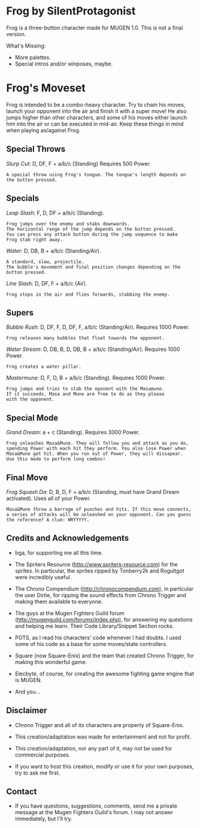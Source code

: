 
Frog by SilentProtagonist 
================================

Frog is a three-button character made for MUGEN 1.0.
This is not a final version.

What's Missing:

- More palettes.
- Special intros and/or winposes, maybe.


Frog's Moveset
==============

Frog is intended to be a combo-heavy character. Try to chain his moves, 
launch your opponent into the air and finish it with a super move!
He also jumps higher than other characters, and some of his moves 
either launch him into the air or can be executed in mid-air. 
Keep these things in mind when playing as/against Frog.


Special Throws
--------------

*Slurp Cut*: D, DF, F + a/b/c (Standing) Requires 500 Power.

	A special throw using Frog's tongue. The tongue's length depends on 
	the button pressed.


Specials
--------

*Leap Slash*: F, D, DF + a/b/c (Standing).

	Frog jumps over the enemy and stabs downwards.
	The horizontal range of the jump depends on the button pressed.
	You can press any attack button during the jump sequence to make
	Frog stab right away.

*Water*: D, DB, B + a/b/c (Standing/Air).

	A standard, slow, projectile.
	The bubble's movement and final position changes depending on the
	button pressed.

*Line Slash*: D, DF, F + a/b/c (Air).

	Frog stops in the air and flies forwards, stabbing the enemy.


Supers
------

*Bubble Rush*: D, DF, F, D, DF, F, a/b/c (Standing/Air). Requires 1000 Power.

	Frog releases many bubbles that float towards the opponent.

*Water Stream*: D, DB, B, D, DB, B + a/b/c (Standing/Air). Requires 1000 Power.

	Frog creates a water pillar.

*Mastermune*: D, F, D, B + a/b/c (Standing). Requires 1000 Power.

	Frog jumps and tries to stab the oponent with the Masamune.
	If it succeeds, Masa and Mune are free to do as they please
	with the opponent.

Special Mode
------------

*Grand Dream*: a + c (Standing). Requires 3000 Power.

	Frog unleashes Masa&Mune. They will follow you and attack as you do, 
	spending Power with each hit they perform. You also lose Power when 
	Masa&Mune get hit. When you run out of Power, they will dissapear.
	Use this mode to perform long combos!

Final Move
----------

*Frog Squash Da*: D, B, D, F + a/b/c (Standing, must have Grand Dream activated). Uses all of your Power.

	Masa&Mune throw a barrage of punches and hits. If this move connects, 
	a series of attacks will be unleashed on your opponent. Can you guess
	the reference? A clue: WRYYYYY.


Credits and Acknowledgements
----------------------------

- bga, for supporting me all this time.

- The Spriters Resource (http://www.spriters-resource.com) for the sprites. In particular,
  the sprites ripped by Tonberry2k and Rogultgot were incredibly useful.

- The Chrono Compendium (http://chronocompendium.com), in particular the user Dirtie, for
  ripping the sound effects from Chrono Trigger and making them available to everyone.

- The guys at the Mugen Fighters Guild forum (http://mugenguild.com/forumx/index.php),
  for answering my questions and helping me learn. Their Code Library/Snippet Section rocks.

- POTS, as I read his characters' code whenever I had doubts. I used some of his code as a
  base for some moves/state controllers.

- Square (now Square-Enix) and the team that created Chrono Trigger, for making this
wonderful game.

- Elecbyte, of course, for creating the awesome fighting game engine that is MUGEN.

- And you...


Disclaimer
----------

- Chrono Trigger and all of its characters are property of Square-Enix.

- This creation/adaptation was made for entertainment and not for profit.

- This creation/adaptation, nor any part of it, may not be used for commercial purposes. 

- If you want to host this creation, modify or use it for your own purposes,
  try to ask me first.


Contact
-------

- If you have questions, suggestions, comments, send me a private message at the Mugen Fighters Guild's forum.
  I may not answer immediately, but I'll try.